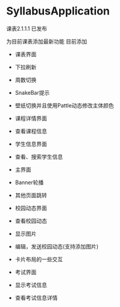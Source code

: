 # SyllabusApplication
课表2.1.1.1 已发布

为目前课表添加最新功能
目前添加
 - 课表界面
  - 下拉刷新
  - 周数切换
  - SnakeBar提示
  - 壁纸切换并且使用Pattle动态修改主体颜色

 - 课程详情界面
  - 查看课程信息

 - 学生信息界面
  - 查看、搜索学生信息

 - 主界面
  - Banner轮播
  - 其他页面跳转

 - 校园动态界面
  - 查看校园动态
  - 显示图片
  - 编辑，发送校园动态(支持添加图片)
  - 卡片布局的一些交互

 - 考试界面
  - 显示考试信息
  - 查看考试信息详情